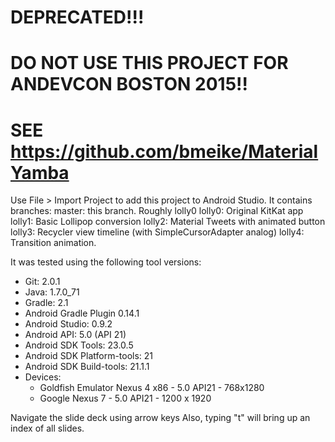 
# DEPRECATED!!! 
# DO NOT USE THIS PROJECT FOR ANDEVCON BOSTON 2015!!
# SEE https://github.com/bmeike/MaterialYamba

Use File > Import Project to add this project to Android Studio.
It contains branches:
master: this branch.  Roughly lolly0
lolly0: Original KitKat app
lolly1: Basic Lollipop conversion
lolly2: Material Tweets with animated button
lolly3: Recycler view timeline (with SimpleCursorAdapter analog)
lolly4: Transition animation.

It was tested using the following tool versions:
 * Git: 2.0.1
 * Java: 1.7.0_71
 * Gradle: 2.1
 * Android Gradle Plugin 0.14.1
 * Android Studio: 0.9.2
 * Android API: 5.0 (API 21)
 * Android SDK Tools: 23.0.5
 * Android SDK Platform-tools: 21
 * Android SDK Build-tools: 21.1.1
 * Devices:
   * Goldfish Emulator Nexus 4 x86 - 5.0 API21 - 768x1280
   * Google Nexus 7 - 5.0 API21 - 1200 x 1920

Navigate the slide deck using arrow keys
Also, typing "t" will bring up an index of all slides.


